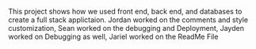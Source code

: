 <p> This project shows how we used front end, back end, and databases to create a full stack applictaion. Jordan worked on the comments and style customization, Sean worked on the debugging and Deployment, Jayden worked on Debugging as well, Jariel worked on the ReadMe File</p>
